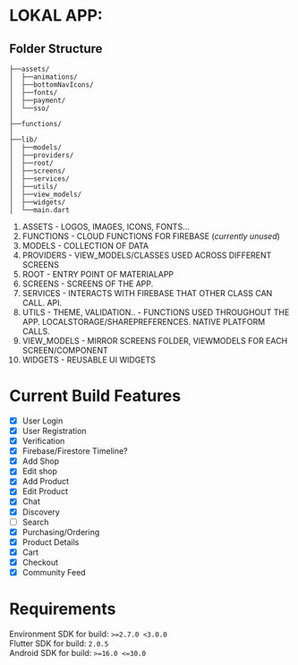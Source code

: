 # LOKAL APP:

## Folder Structure

```
├──assets/
│  ├──animations/
│  ├──bottomNavIcons/
│  ├──fonts/
│  ├──payment/
│  └──sso/
│
├──functions/
│
├──lib/
│  ├──models/
│  ├──providers/
│  ├──root/
│  ├──screens/
│  ├──services/
│  ├──utils/
│  ├──view_models/
│  ├──widgets/
│  └──main.dart
```

1. ASSETS - LOGOS, IMAGES, ICONS, FONTS...
2. FUNCTIONS - CLOUD FUNCTIONS FOR FIREBASE (_currently unused_)
3. MODELS - COLLECTION OF DATA
4. PROVIDERS - VIEW_MODELS/CLASSES USED ACROSS DIFFERENT SCREENS
5. ROOT - ENTRY POINT OF MATERIALAPP
6. SCREENS - SCREENS OF THE APP.
7. SERVICES - INTERACTS WITH FIREBASE THAT OTHER CLASS CAN CALL. API.
8. UTILS - THEME, VALIDATION.. - FUNCTIONS USED THROUGHOUT THE APP. LOCALSTORAGE/SHAREPREFERENCES. NATIVE PLATFORM CALLS.
9. VIEW_MODELS - MIRROR SCREENS FOLDER, VIEWMODELS FOR EACH SCREEN/COMPONENT
10. WIDGETS - REUSABLE UI WIDGETS

# Current Build Features

- [x] User Login
- [x] User Registration
- [x] Verification
- [x] Firebase/Firestore Timeline?
- [x] Add Shop
- [x] Edit shop
- [x] Add Product
- [x] Edit Product
- [x] Chat
- [x] Discovery
- [ ] Search
- [x] Purchasing/Ordering
- [x] Product Details
- [x] Cart
- [x] Checkout
- [x] Community Feed

# Requirements

Environment SDK for build: `>=2.7.0 <3.0.0` <br>
Flutter SDK for build: `2.0.5` <br>
Android SDK for build: `>=16.0 <=30.0`
